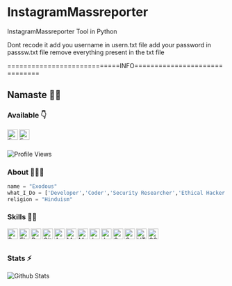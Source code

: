# InstagramMassreporter
InstagramMassreporter Tool in Python 

Dont recode it 
add you username in usern.txt file
add your password in passsw.txt file remove everything present in the txt file 

============================INFO==============================

## Namaste 🙏🏻


### Available 👇
<p>
  </a>
  <a href="https://instagram.com/dank_exodous">
    <img align="left" alt="Exodous Inatgram" width="24px" src="https://cdn.jsdelivr.net/npm/simple-icons@3.2.0/icons/instagram.svg" />
  </a>
  <a href="https://wrenchacker.blogspot.com/">
    <img align="left" alt="Exodous Website" width="24px" src="https://cdn.jsdelivr.net/npm/simple-icons@3.2.0/icons/vercel.svg" />
  </a>

</p>
</br>
</br>


![Profile Views](https://hits.seeyoufarm.com/api/count/incr/badge.svg?url=https://github.com/Exodous4310/&title=Profile%20Views)


### About 🙋🏻‍♂️
```Python
name = "Exodous"
what_I_Do = ['Developer','Coder','Security Researcher','Ethical Hacker','Indian','Sanatani','Student']
religion = "Hinduism"
```


### Skills 👨‍💻

<img align="left" alt="Python" width="24px" src="https://cdn.jsdelivr.net/npm/simple-icons@3.2.0/icons/python.svg" />
<img align="left" alt="Flask" width="24px" src="https://cdn.jsdelivr.net/npm/simple-icons@3.2.0/icons/flask.svg" />
<img align="left" alt="Dart" width="24px" src="https://cdn.jsdelivr.net/npm/simple-icons@3.2.0/icons/dart.svg" />
<img align="left" alt="GitHub" width="24px" src="https://cdn.jsdelivr.net/npm/simple-icons@3.2.0/icons/github.svg" />
<img align="left" alt="Android" width="24px" src="https://cdn.jsdelivr.net/npm/simple-icons@3.2.0/icons/android.svg" />
<img align="left" alt="MongoDB" width="24px" src="https://cdn.jsdelivr.net/npm/simple-icons@3.2.0/icons/mongodb.svg" />
<img align="left" alt="MySQL" width="24px" src="https://cdn.jsdelivr.net/npm/simple-icons@3.2.0/icons/mysql.svg" />
<img align="left" alt="JavaScript" width="24px" src="https://cdn.jsdelivr.net/npm/simple-icons@3.2.0/icons/javascript.svg" />
<img align="left" alt="Java" width="24px" src="https://cdn.jsdelivr.net/npm/simple-icons@3.2.0/icons/java.svg" />
<img align="left" alt="C" width="24px" src="https://cdn.jsdelivr.net/npm/simple-icons@3.2.0/icons/c.svg" />
<img align="left" alt="C++" width="24px" src="https://cdn.jsdelivr.net/npm/simple-icons@3.2.0/icons/cplusplus.svg" />
<img align="left" alt="HTML" width="24px" src="https://cdn.jsdelivr.net/npm/simple-icons@3.2.0/icons/html5.svg" />
<img align="left" alt="CSS" width="24px" src="https://cdn.jsdelivr.net/npm/simple-icons@3.2.0/icons/css3.svg" />
</br>
</br>


### Stats ⚡️

![Github Stats](https://github-stats-alpha.vercel.app/api/?username=Exodous4310)
